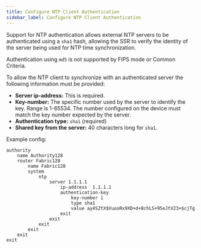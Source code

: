 ```yaml
---
title: Configure NTP Client Authentication
sidebar_label: Configure NTP Client Authentication
---
```


Support for NTP authentication allows external NTP servers to be authenticated using a `sha1` hash, allowing the SSR to verify the identity of the server being used for NTP time synchronization.

Authentication using `md5` is not supported by FIPS mode or Common Criteria. 

To allow the NTP client to synchronize with an authenticated server the following information must be provided:

- **Server ip-address:** This is required.
- **Key-number:** The specific number used by the server to identify the key. Range is 1-65534. The number configured on the device must match the key number expected by the server.
- **Authentication type:** `sha1` (required)
- **Shared key from the server:** 40 characters long for `sha1`.

Example config:

```
authority
    name Authority128
    router Fabric128
        name Fabric128
        system
            ntp
                server 1.1.1.1
                    ip-address  1.1.1.1
                    authentication-key
                        key-number 1
                        type sha1
                        value ay4SZtX$VuooRx9XD+d+8chLS+95eJtV23+$cjTg
                    exit
                exit
            exit
        exit
    exit
exit
```                 
